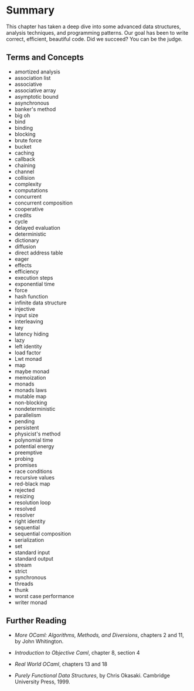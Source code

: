 # Summary

This chapter has taken a deep dive into some advanced data structures, analysis
techniques, and programming patterns. Our goal has been to write correct,
efficient, beautiful code. Did we succeed? You can be the judge.

## Terms and Concepts

* amortized analysis
* association list
* associative
* associative array
* asymptotic bound
* asynchronous
* banker's method
* big oh
* bind
* binding
* blocking
* brute force
* bucket
* caching
* callback
* chaining
* channel
* collision
* complexity
* computations
* concurrent
* concurrent composition
* cooperative
* credits
* cycle
* delayed evaluation
* deterministic
* dictionary
* diffusion
* direct address table
* eager
* effects
* efficiency
* execution steps
* exponential time
* force
* hash function
* infinite data structure
* injective
* input size
* interleaving
* key
* latency hiding
* lazy
* left identity
* load factor
* Lwt monad
* map
* maybe monad
* memoization
* monads
* monads laws
* mutable map
* non-blocking
* nondeterministic
* parallelism
* pending
* persistent
* physicist's method
* polynomial time
* potential energy
* preemptive
* probing
* promises
* race conditions
* recursive values
* red-black map
* rejected
* resizing
* resolution loop
* resolved
* resolver
* right identity
* sequential
* sequential composition
* serialization
* set
* standard input
* standard output
* stream
* strict
* synchronous
* threads
* thunk
* worst case performance
* writer monad

## Further Reading

* *More OCaml: Algorithms, Methods, and Diversions*, chapters 2 and 11, by
  John Whitington.

* *Introduction to Objective Caml*, chapter 8, section 4

* *Real World OCaml*, chapters 13 and 18

* *Purely Functional Data Structures*, by Chris Okasaki.  Cambridge
  University Press, 1999.
